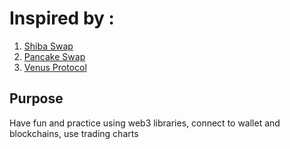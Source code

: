 # Inspired by : 
1. [Shiba Swap](https://shibaswap.com/#/)
2. [Pancake Swap](https://pancakeswap.finance/swap)
3. [Venus Protocol](https://app.venus.io/dashboard)

## Purpose
Have fun and practice using web3 libraries, connect to wallet and blockchains, use trading charts